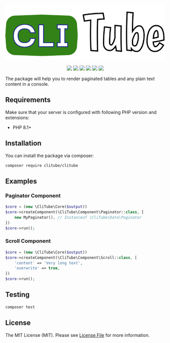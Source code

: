 <p align="center">
<img src="logo.svg" alt="CLI Tube">
</p>

<p align="center">
<a href="https://packagist.org/packages/clitube/clitube"><img src="https://poser.pugx.org/clitube/clitube/require/php"></a>
<a href="https://packagist.org/packages/clitube/clitube"><img src="https://poser.pugx.org/clitube/clitube/version"></a>
<a href="https://packagist.org/packages/clitube/clitube"><img src="https://poser.pugx.org/clitube/clitube/downloads"></a>
<a href="https://github.com/clitube/clitube/actions"><img src="https://github.com/clitube/clitube/workflows/phpunit/badge.svg"></a>
<a href="https://shepherd.dev/github/clitube/clitube"><img src="https://shepherd.dev/github/clitube/clitube/coverage.svg"></a>
<a href="https://shepherd.dev/github/clitube/clitube"><img src="https://shepherd.dev/github/clitube/clitube/level.svg"></a>
</p>

The package will help you to render paginated tables and any plain text content in a console.

## Requirements

Make sure that your server is configured with following PHP version and extensions:

- PHP 8.1+

## Installation

You can install the package via composer:

```bash
composer require clitube/clitube
```

## Examples

### Paginator Component

```php
$core = (new \CliTube\Core($output))
$core->createComponent(\CliTube\Component\Paginator::class, [
    new MyPaginator(), // Instanceof \CliTube\Data\Paginator
])
$core->run();
```

### Scroll Component

```php
$core = (new \CliTube\Core($output))
$core->createComponent(\CliTube\Component\Scroll::class, [
    'content' => 'Very long text',
    'overwrite' => true,
])
$core->run();
```

## Testing

```bash
composer test
```

## License

The MIT License (MIT). Please see [License File](LICENSE) for more information.
